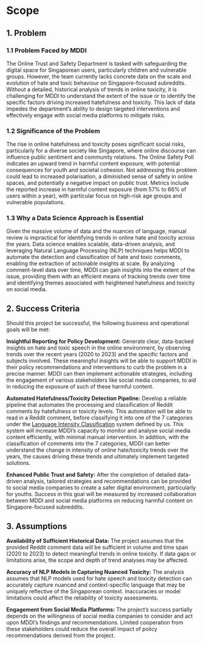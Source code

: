 # Scope

## 1. Problem

### 1.1 Problem Faced by MDDI

The Online Trust and Safety Department is tasked with safeguarding the digital space for Singaporean users, particularly children and vulnerable groups. However, the team currently lacks concrete data on the scale and evolution of hate and toxic behaviour on Singapore-focused subreddits. Without a detailed, historical analysis of trends in online toxicity, it is challenging for MDDI to understand the extent of the issue or to identify the specific factors driving increased hatefulness and toxicity. This lack of data impedes the department’s ability to design targeted interventions and effectively engage with social media platforms to mitigate risks.

### 1.2 Significance of the Problem

The rise in online hatefulness and toxicity poses significant social risks, particularly for a diverse society like Singapore, where online discourse can influence public sentiment and community relations. The Online Safety Poll indicates an upward trend in harmful content exposure, with potential consequences for youth and societal cohesion. Not addressing this problem could lead to increased polarisation, a diminished sense of safety in online spaces, and potentially a negative impact on public trust. Metrics include the reported increase in harmful content exposure (from 57% to 66% of users within a year), with particular focus on high-risk age groups and vulnerable populations.

### 1.3 Why a Data Science Approach is Essential

Given the massive volume of data and the nuances of language, manual review is impractical for identifying trends in online hate and toxicity across the years. Data science enables scalable, data-driven analysis, and leveraging Natural Language Processing (NLP) techniques helps MDDI to automate the detection and classification of hate and toxic comments, enabling the extraction of actionable insights at scale. By analyzing comment-level data over time, MDDI can gain insights into the extent of the issue, providing them with an efficient means of tracking trends over time and identifying themes associated with heightened hatefulness and toxicity on social media.

## 2. Success Criteria

Should this project be successful, the following business and operational goals will be met:

**Insightful Reporting for Policy Development:** Generate clear, data-backed insights on hate and toxic speech in the online environment, by observing trends over the recent years (2020 to 2023) and the specific factors and subjects involved. These meaningful insights will be able to support MDDI in their policy recommendations and interventions to curb the problem in a precise manner. MDDI can then implement actionable strategies, including the engagement of various stakeholders like social media companies, to aid in reducing the exposure of such of these harmful content.

**Automated Hatefulness/Toxicity Detection Pipeline:** Develop a reliable pipeline that automates the processing and classification of Reddit comments by hatefulness or toxicity levels. This automation will be able to read in a Reddit comment, before classifying it into one of the 7 categories under the [Language Intensity Classification](./methodology/index.md) system defined by us. This system will increase MDDI’s capacity to monitor and analyse social media content efficiently, with minimal manual intervention. In addition, with the classification of comments into the 7 categories, MDDI can better understand the change in intensity of online hate/toxicity trends over the years, the causes driving these trends and ultimately implement targeted solutions.

**Enhanced Public Trust and Safety:** After the completion of detailed data-driven analysis, tailored strategies and recommendations can be provided to social media companies to create a safer digital environment, particularly for youths. Success in this goal will be measured by increased collaboration between MDDI and social media platforms on reducing harmful content on Singapore-focused subreddits.

## 3. Assumptions

**Availability of Sufficient Historical Data:** The project assumes that the provided Reddit comment data will be sufficient in volume and time span (2020 to 2023) to detect meaningful trends in online toxicity. If data gaps or limitations arise, the scope and depth of trend analyses may be affected.

**Accuracy of NLP Models in Capturing Nuanced Toxicity:** The analysis assumes that NLP models used for hate speech and toxicity detection can accurately capture nuanced and context-specific language that may be uniquely reflective of the Singaporean context. Inaccuracies or model limitations could affect the reliability of toxicity assessments.

**Engagement from Social Media Platforms:** The project’s success partially depends on the willingness of social media companies to consider and act upon MDDI’s findings and recommendations. Limited cooperation from these stakeholders could reduce the overall impact of policy recommendations derived from the project.
